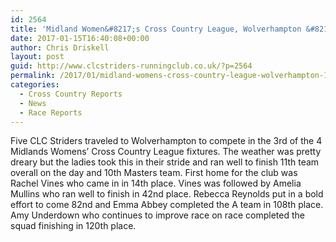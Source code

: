 ```yaml
---
id: 2564
title: 'Midland Women&#8217;s Cross Country League, Wolverhampton &#8211; 14/01/2017'
date: 2017-01-15T16:40:08+00:00
author: Chris Driskell
layout: post
guid: http://www.clcstriders-runningclub.co.uk/?p=2564
permalink: /2017/01/midland-womens-cross-country-league-wolverhampton-14012017/
categories:
  - Cross Country Reports
  - News
  - Race Reports
---
```

Five CLC Striders traveled to Wolverhampton to compete in the 3rd of the 4 Midlands Womens&#8217; Cross Country League fixtures. The weather was pretty dreary but the ladies took this in their stride and ran well to finish 11th team overall on the day and 10th Masters team. First home for the club was Rachel Vines who came in in 14th place. Vines was followed by Amelia Mullins who ran well to finish in 42nd place. Rebecca Reynolds put in a bold effort to come 82nd and Emma Abbey completed the A team in 108th place. Amy Underdown who continues to improve race on race completed the squad finishing in 120th place.